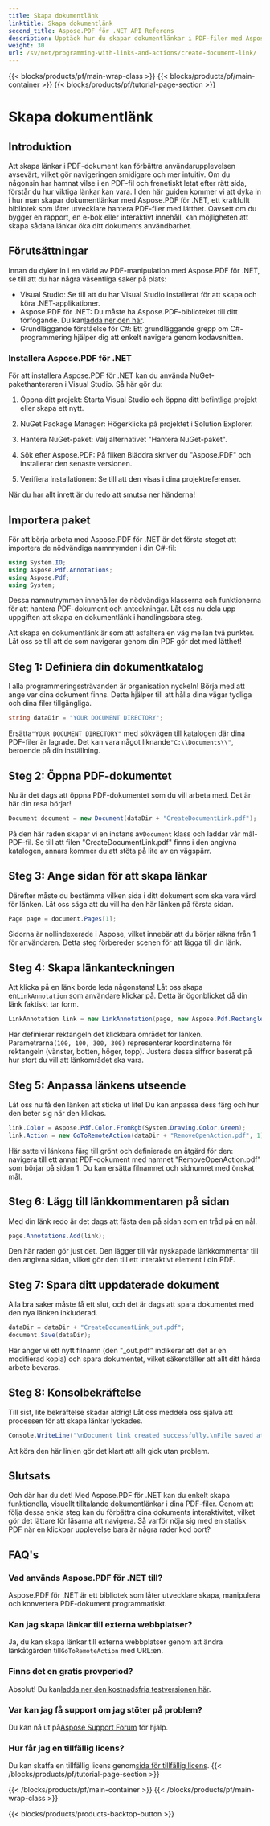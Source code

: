 ```yaml
---
title: Skapa dokumentlänk
linktitle: Skapa dokumentlänk
second_title: Aspose.PDF för .NET API Referens
description: Upptäck hur du skapar dokumentlänkar i PDF-filer med Aspose.PDF för .NET. Förbättra navigering och interaktivitet i dina PDF-dokument.
weight: 30
url: /sv/net/programming-with-links-and-actions/create-document-link/
---
```


{{< blocks/products/pf/main-wrap-class >}}
{{< blocks/products/pf/main-container >}}
{{< blocks/products/pf/tutorial-page-section >}}

# Skapa dokumentlänk

## Introduktion

Att skapa länkar i PDF-dokument kan förbättra användarupplevelsen avsevärt, vilket gör navigeringen smidigare och mer intuitiv. Om du någonsin har hamnat vilse i en PDF-fil och frenetiskt letat efter rätt sida, förstår du hur viktiga länkar kan vara. I den här guiden kommer vi att dyka in i hur man skapar dokumentlänkar med Aspose.PDF för .NET, ett kraftfullt bibliotek som låter utvecklare hantera PDF-filer med lätthet. Oavsett om du bygger en rapport, en e-bok eller interaktivt innehåll, kan möjligheten att skapa sådana länkar öka ditt dokuments användbarhet.

## Förutsättningar

Innan du dyker in i en värld av PDF-manipulation med Aspose.PDF för .NET, se till att du har några väsentliga saker på plats:

- Visual Studio: Se till att du har Visual Studio installerat för att skapa och köra .NET-applikationer.
- Aspose.PDF för .NET: Du måste ha Aspose.PDF-biblioteket till ditt förfogande. Du kan[ladda ner den här](https://releases.aspose.com/pdf/net/).
- Grundläggande förståelse för C#: Ett grundläggande grepp om C#-programmering hjälper dig att enkelt navigera genom kodavsnitten.

### Installera Aspose.PDF för .NET

För att installera Aspose.PDF för .NET kan du använda NuGet-pakethanteraren i Visual Studio. Så här gör du:

1. Öppna ditt projekt: Starta Visual Studio och öppna ditt befintliga projekt eller skapa ett nytt.
   
2. NuGet Package Manager: Högerklicka på projektet i Solution Explorer.
   
3. Hantera NuGet-paket: Välj alternativet "Hantera NuGet-paket".

4. Sök efter Aspose.PDF: På fliken Bläddra skriver du "Aspose.PDF" och installerar den senaste versionen.

5. Verifiera installationen: Se till att den visas i dina projektreferenser.

När du har allt inrett är du redo att smutsa ner händerna!

## Importera paket

För att börja arbeta med Aspose.PDF för .NET är det första steget att importera de nödvändiga namnrymden i din C#-fil:

```csharp
using System.IO;
using Aspose.Pdf.Annotations;
using Aspose.Pdf;
using System;
```

Dessa namnutrymmen innehåller de nödvändiga klasserna och funktionerna för att hantera PDF-dokument och anteckningar. Låt oss nu dela upp uppgiften att skapa en dokumentlänk i handlingsbara steg.

Att skapa en dokumentlänk är som att asfaltera en väg mellan två punkter. Låt oss se till att de som navigerar genom din PDF gör det med lätthet!

## Steg 1: Definiera din dokumentkatalog

I alla programmeringssträvanden är organisation nyckeln! Börja med att ange var dina dokument finns. Detta hjälper till att hålla dina vägar tydliga och dina filer tillgängliga.

```csharp
string dataDir = "YOUR DOCUMENT DIRECTORY";
```

 Ersätta`"YOUR DOCUMENT DIRECTORY"` med sökvägen till katalogen där dina PDF-filer är lagrade. Det kan vara något liknande`"C:\\Documents\\"`, beroende på din inställning.

## Steg 2: Öppna PDF-dokumentet

Nu är det dags att öppna PDF-dokumentet som du vill arbeta med. Det är här din resa börjar!

```csharp
Document document = new Document(dataDir + "CreateDocumentLink.pdf");
```

 På den här raden skapar vi en instans av`Document` klass och laddar vår mål-PDF-fil. Se till att filen "CreateDocumentLink.pdf" finns i den angivna katalogen, annars kommer du att stöta på lite av en vägspärr.

## Steg 3: Ange sidan för att skapa länkar

Därefter måste du bestämma vilken sida i ditt dokument som ska vara värd för länken. Låt oss säga att du vill ha den här länken på första sidan.

```csharp
Page page = document.Pages[1];
```

Sidorna är nollindexerade i Aspose, vilket innebär att du börjar räkna från 1 för användaren. Detta steg förbereder scenen för att lägga till din länk.

## Steg 4: Skapa länkanteckningen

 Att klicka på en länk borde leda någonstans! Låt oss skapa en`LinkAnnotation` som användare klickar på. Detta är ögonblicket då din länk faktiskt tar form.

```csharp
LinkAnnotation link = new LinkAnnotation(page, new Aspose.Pdf.Rectangle(100, 100, 300, 300));
```

 Här definierar rektangeln det klickbara området för länken. Parametrarna`(100, 100, 300, 300)` representerar koordinaterna för rektangeln (vänster, botten, höger, topp). Justera dessa siffror baserat på hur stort du vill att länkområdet ska vara.

## Steg 5: Anpassa länkens utseende

Låt oss nu få den länken att sticka ut lite! Du kan anpassa dess färg och hur den beter sig när den klickas.

```csharp
link.Color = Aspose.Pdf.Color.FromRgb(System.Drawing.Color.Green);
link.Action = new GoToRemoteAction(dataDir + "RemoveOpenAction.pdf", 1);
```

Här satte vi länkens färg till grönt och definierade en åtgärd för den: navigera till ett annat PDF-dokument med namnet "RemoveOpenAction.pdf" som börjar på sidan 1. Du kan ersätta filnamnet och sidnumret med önskat mål.

## Steg 6: Lägg till länkkommentaren på sidan

Med din länk redo är det dags att fästa den på sidan som en tråd på en nål. 

```csharp
page.Annotations.Add(link);
```

Den här raden gör just det. Den lägger till vår nyskapade länkkommentar till den angivna sidan, vilket gör den till ett interaktivt element i din PDF.

## Steg 7: Spara ditt uppdaterade dokument

Alla bra saker måste få ett slut, och det är dags att spara dokumentet med den nya länken inkluderad. 

```csharp
dataDir = dataDir + "CreateDocumentLink_out.pdf";
document.Save(dataDir);
```

Här anger vi ett nytt filnamn (den "_out.pdf” indikerar att det är en modifierad kopia) och spara dokumentet, vilket säkerställer att allt ditt hårda arbete bevaras.

## Steg 8: Konsolbekräftelse

Till sist, lite bekräftelse skadar aldrig! Låt oss meddela oss själva att processen för att skapa länkar lyckades.

```csharp
Console.WriteLine("\nDocument link created successfully.\nFile saved at " + dataDir);
```

Att köra den här linjen gör det klart att allt gick utan problem.

## Slutsats

Och där har du det! Med Aspose.PDF för .NET kan du enkelt skapa funktionella, visuellt tilltalande dokumentlänkar i dina PDF-filer. Genom att följa dessa enkla steg kan du förbättra dina dokuments interaktivitet, vilket gör det lättare för läsarna att navigera. Så varför nöja sig med en statisk PDF när en klickbar upplevelse bara är några rader kod bort? 

## FAQ's

### Vad används Aspose.PDF för .NET till?
Aspose.PDF för .NET är ett bibliotek som låter utvecklare skapa, manipulera och konvertera PDF-dokument programmatiskt.

### Kan jag skapa länkar till externa webbplatser?
 Ja, du kan skapa länkar till externa webbplatser genom att ändra länkåtgärden till`GoToRemoteAction` med URL:en.

### Finns det en gratis provperiod?
 Absolut! Du kan[ladda ner den kostnadsfria testversionen här](https://releases.aspose.com/).

### Var kan jag få support om jag stöter på problem?
 Du kan nå ut på[Aspose Support Forum](https://forum.aspose.com/c/pdf/10) för hjälp.

### Hur får jag en tillfällig licens?
 Du kan skaffa en tillfällig licens genom[sida för tillfällig licens](https://purchase.aspose.com/temporary-license/).
{{< /blocks/products/pf/tutorial-page-section >}}

{{< /blocks/products/pf/main-container >}}
{{< /blocks/products/pf/main-wrap-class >}}

{{< blocks/products/products-backtop-button >}}
